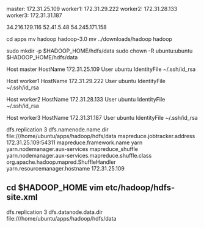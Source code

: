 master: 172.31.25.109
worker1: 172.31.29.222
worker2: 172.31.28.133
worker3: 172.31.31.187

34.216.129.116
52.41.5.48
54.245.171.158

cd apps
mv hadoop hadoop-3.0
mv ../downloads/hadoop hadoop


sudo mkdir -p $HADOOP_HOME/hdfs/data
sudo chown -R ubuntu:ubuntu $HADOOP_HOME/hdfs/data


Host master
  HostName 172.31.25.109
  User ubuntu
  IdentityFile ~/.ssh/id_rsa

Host worker1
  HostName 172.31.29.222
  User ubuntu
  IdentityFile ~/.ssh/id_rsa

Host worker2
  HostName 172.31.28.133
  User ubuntu
  IdentityFile ~/.ssh/id_rsa

Host worker3
  HostName 172.31.31.187
  User ubuntu
  IdentityFile ~/.ssh/id_rsa


<configuration>
  <property>
    <name>dfs.replication</name>
    <value>3</value>
  </property>
  <property>
    <name>dfs.namenode.name.dir</name>
    <value>file:///home/ubuntu/apps/hadoop/hdfs/data</value>
  </property>
</configuration>

<configuration>
  <property>
    <name>mapreduce.jobtracker.address</name>
    <value>172.31.25.109:54311</value>
  </property>
  <property>
    <name>mapreduce.framework.name</name>
    <value>yarn</value>
  </property>
</configuration>


<configuration>

  <!-- Site specific YARN configuration properties -->
  <property>
    <name>yarn.nodemanager.aux-services</name>
    <value>mapreduce_shuffle</value>
  </property>
  <property>
    <name>yarn.nodemanager.aux-services.mapreduce.shuffle.class</name>
    <value>org.apache.hadoop.mapred.ShuffleHandler</value>
  </property>
  <property>
    <name>yarn.resourcemanager.hostname</name>
    <value>172.31.25.109</value>
  </property>

</configuration>

cd $HADOOP_HOME
vim etc/hadoop/hdfs-site.xml
---
<configuration>
  <property>
    <name>dfs.replication</name>
    <value>3</value>
  </property>
  <property>
    <name>dfs.datanode.data.dir</name>
    <value>file:///home/ubuntu/apps/hadoop/hdfs/data</value>
  </property>
</configuration>
